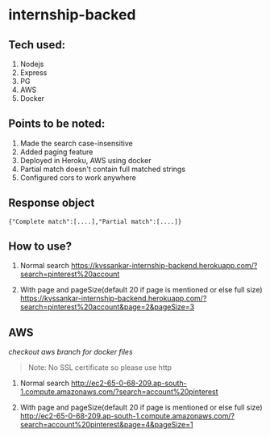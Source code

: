 # internship-backed

## Tech used:
1. Nodejs 
2. Express
3. PG
4. AWS
5. Docker

## Points to be noted:
1. Made the search case-insensitive 
2. Added paging feature
3. Deployed in Heroku, AWS using docker
4. Partial match doesn't contain full matched strings
5. Configured cors to work anywhere

## Response object
    {"Complete match":[....],"Partial match":[....]} 

## How to use?
1. Normal search
     https://kvssankar-internship-backend.herokuapp.com/?search=pinterest%20account

2. With page and pageSize(default 20 if page is mentioned or else full size)
    https://kvssankar-internship-backend.herokuapp.com/?search=pinterest%20account&page=2&pageSize=3

## AWS
*checkout aws branch for docker files*

> Note: No SSL certificate so please use http

1. Normal search
    http://ec2-65-0-68-209.ap-south-1.compute.amazonaws.com/?search=account%20pinterest

2. With page and pageSize(default 20 if page is mentioned or else full size)
    http://ec2-65-0-68-209.ap-south-1.compute.amazonaws.com/?search=account%20pinterest&page=4&pageSize=1

